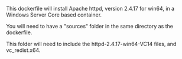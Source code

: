 This dockerfile will install Apache httpd, version 2.4.17 for win64, in a Windows Server Core based container. 

You will need to have a "sources" folder in the same directory as the dockerfile. 

This folder will need to include the httpd-2.4.17-win64-VC14 files, and vc_redist.x64.
